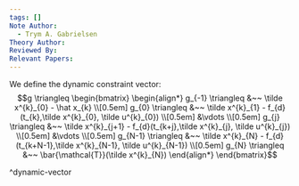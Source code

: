 ```yaml
---
tags: []
Note Author:
  - Trym A. Gabrielsen
Theory Author: 
Reviewed By: 
Relevant Papers:
---
```

We define the dynamic constraint vector:
$$g \triangleq 
\begin{bmatrix}
\begin{align*}
g_{-1} \triangleq &~~ \tilde x^{k}_{0} - \hat x_{k} \\[0.5em]
g_{0} \triangleq &~~ \tilde x^{k}_{1} - f_{d}(t_{k},\tilde x^{k}_{0}, \tilde u^{k}_{0}) \\[0.5em]
&\vdots \\[0.5em]
g_{j} \triangleq &~~ \tilde x^{k}_{j+1} - f_{d}(t_{k+j},\tilde x^{k}_{j}, \tilde u^{k}_{j}) \\[0.5em]
&\vdots  \\[0.5em]
g_{N-1} \triangleq &~~ \tilde x^{k}_{N} - f_{d}(t_{k+N-1},\tilde x^{k}_{N-1}, \tilde u^{k}_{N-1}) \\[0.5em]
g_{N} \triangleq &~~ \bar{\mathcal{T}}(\tilde x^{k}_{N})
\end{align*}
\end{bmatrix}$$

^dynamic-vector

